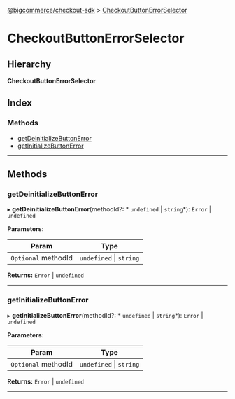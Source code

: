 [@bigcommerce/checkout-sdk](../README.md) > [CheckoutButtonErrorSelector](../classes/checkoutbuttonerrorselector.md)

# CheckoutButtonErrorSelector

## Hierarchy

**CheckoutButtonErrorSelector**

## Index

### Methods

* [getDeinitializeButtonError](checkoutbuttonerrorselector.md#getdeinitializebuttonerror)
* [getInitializeButtonError](checkoutbuttonerrorselector.md#getinitializebuttonerror)

---

## Methods

<a id="getdeinitializebuttonerror"></a>

###  getDeinitializeButtonError

▸ **getDeinitializeButtonError**(methodId?: * `undefined` &#124; `string`*):  `Error` &#124; `undefined`

**Parameters:**

| Param | Type |
| ------ | ------ |
| `Optional` methodId |  `undefined` &#124; `string`|

**Returns:**  `Error` &#124; `undefined`

___
<a id="getinitializebuttonerror"></a>

###  getInitializeButtonError

▸ **getInitializeButtonError**(methodId?: * `undefined` &#124; `string`*):  `Error` &#124; `undefined`

**Parameters:**

| Param | Type |
| ------ | ------ |
| `Optional` methodId |  `undefined` &#124; `string`|

**Returns:**  `Error` &#124; `undefined`

___

